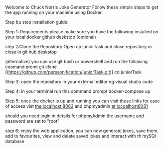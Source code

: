 Welcome to Chuck Norris Joke Generator 
Follow these simple steps to get the app running on your machine using Docker.

Step bu step installation guide:

Step 1: Requirements
please make sure you have the following installed on your local
docker 
github deskstop (optional)

step 2:Clone the Repository
Open up juniorTask and close repository
or close in git hub deskstop

(alternative)
you can use git bash or powershell and run the following coomand promt 
git clone [(https://github.com/perssonification/juniorTask.git)]
cd juniorTask

Step 3: open the repository in your external editor
eg visual studio code

Step 4: 
in your terminal run this command prompt 
docker-compose up

Step 5: 
once the docker is up and running you can visit these links for ease of access
vist [the localhost:8082](http://localhost:8082/View/index.php)
and phpmyadmin [at locoalhost8081](http://localhost:8081/index.php?route=/database/export&db=chuck_norris)

should you need login in details for phpmyAdmin
the username and password are set to "root"

step 6: 
enjoy the web application, 
you can now generate jokes, save them, add to favourites, view and delete saved jokes and interact with th mySQl database 
